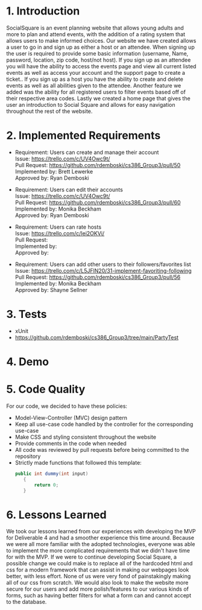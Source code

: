 # 1. Introduction
SocialSquare is an event planning website that allows young adults and more to plan and
attend events, with the addition of a rating system that allows users to make informed
choices. Our website we have created allows a user to go in and sign up as either a host or an
attendee. When signing up the user is required to provide some basic information
(username, Name, password, location, zip code, host/not host). If you sign up as an
attendee you will have the ability to access the events page and view all current listed
events as well as access your account and the support page to create a ticket.. If you sign
up as a host you have the ability to create and delete events as well as all abilities given to
the attendee. Another feature we added was the ability for all registered users to filter events based off of their respective area codes. Lastly we created a home page that gives the user an introduction to Social Square and allows for easy navigation throughout the rest of the website.

# 2. Implemented Requirements
- Requirement: Users can create and manage their account \
 Issue: https://trello.com/c/UV4Owc9t/ \
 Pull Request: https://github.com/rdemboski/cs386_Group3/pull/50 \
 Implemented by: Brett Lewerke \
 Approved by: Ryan Demboski

- Requirement: Users can edit their accounts \
 Issue: https://trello.com/c/UV4Owc9t/ \
 Pull Request: https://github.com/rdemboski/cs386_Group3/pull/60 \
 Implemented by: Monika Beckham \
 Approved by: Ryan Demboski

- Requirement: Users can rate hosts \
 Issue: https://trello.com/c/Iei2OKVi/ \
 Pull Request: \
 Implemented by: \
 Approved by: 

- Requirement: Users can add other users to their followers/favorites list \
 Issue: https://trello.com/c/L5JFlN20/31-implement-favoriting-following \
 Pull Request: https://github.com/rdemboski/cs386_Group3/pull/56 \
 Implemented by: Monika Beckham \
 Approved by: Shayne Sellner

# 3. Tests
- xUnit
- https://github.com/rdemboski/cs386_Group3/tree/main/PartyTest



# 4. Demo



# 5. Code Quality
For our code, we decided to have these policies:
   - Model-View-Controller (MVC) design pattern
   - Keep all use-case code handled by the controller for the corresponding use-case
   - Make CSS and styling consistent throughout the website
   - Provide comments in the code when needed
   - All code was reviewed by pull requests before being committed to the repository
   - Strictly made functions that followed this template:
      ```c#
      public int dummy(int input)
         {
             return 0;
         }
      ```


# 6. Lessons Learned
We took our lessons learned from our experiences with developing the MVP for Deliverable 4 and had a smoother experience this time around. Because we were all more familiar with the adopted technologies, everyone was able to implement the more complicated requirements that we didn't have time for with the MVP. If we were to continue developing Social Square, a possible change we could make is to replace all of the hardcoded html and css for a modern framework that can assist in making our webpages look better, with less effort. None of us were very fond of painstakingly making all of our css from scratch. We would also look to make the website more secure for our users and add more polish/features to our various kinds of forms, such as having better filters for what a form can and cannot accept to the database.